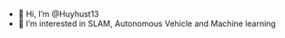 - 👋 Hi, I’m @Huyhust13
- 👀 I’m interested in SLAM, Autonomous Vehicle and Machine learning

<!---
Huyhust13/Huyhust13 is a ✨ special ✨ repository because its `README.md` (this file) appears on your GitHub profile.
You can click the Preview link to take a look at your changes.
--->
